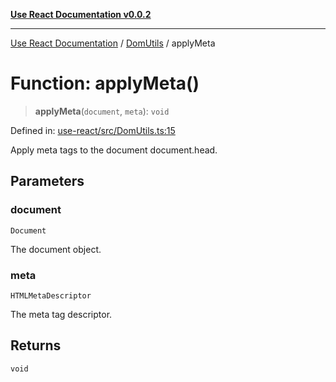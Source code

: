 [**Use React Documentation v0.0.2**](../../README.md)

***

[Use React Documentation](../../modules.md) / [DomUtils](../README.md) / applyMeta

# Function: applyMeta()

> **applyMeta**(`document`, `meta`): `void`

Defined in: [use-react/src/DomUtils.ts:15](https://github.com/stonemjs/use-react/blob/a85b32b76e105a7bc655ce084e0841ade8b0df8a/src/DomUtils.ts#L15)

Apply meta tags to the document document.head.

## Parameters

### document

`Document`

The document object.

### meta

`HTMLMetaDescriptor`

The meta tag descriptor.

## Returns

`void`
